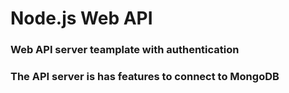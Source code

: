 # Node.js Web API 
### Web API server teamplate with authentication

### The API server is has features to connect to MongoDB
